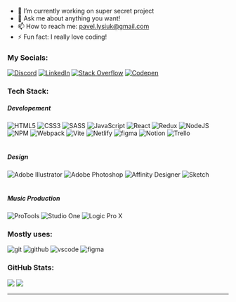 - 🔭 I’m currently working on super secret project
- 💬 Ask me about anything you want!
- 📫 How to reach me: pavel.lysiuk@gmail.com
- ⚡ Fun fact: I really love coding!
<!-- - 😄 Pronouns: ...  -->
<!-- - 🌱 I’m currently learning ... -->
<!-- - 👯 I’m looking to collaborate on ... -->
<!-- - 🤔 I’m looking for help with ... -->

### My Socials:
[![Discord](https://img.shields.io/badge/Discord-%2320232a.svg?style=for-the-badge&logo=discord&logoColor=%237289DA)](https://discord.gg/Pullya#6947)
[![LinkedIn](https://img.shields.io/badge/LinkedIn-%2320232a.svg?style=for-the-badge&logo=linkedin&logoColor=%230077B5)](https://linkedin.com/in/pavlo-lysiuk-150445a1)
[![Stack Overflow](https://img.shields.io/badge/-Stackoverflow-%2320232a.svg?style=for-the-badge&logo=stack-overflow&logoColor=FE7A16)](https://stackoverflow.com/users/21080328)
[![Codepen](https://img.shields.io/badge/Codepen-%2320232a.svg?style=for-the-badge&logo=codepen&logoColor=white)](https://codepen.io/PavloLysiuk)

### Tech Stack:
##### Developement
![HTML5](https://img.shields.io/badge/html5-%2320232a.svg?style=for-the-badge&logo=html5&logoColor=%23E34F26)
![CSS3](https://img.shields.io/badge/css3-%2320232a.svg?style=for-the-badge&logo=css3&logoColor=%231572B6)
![SASS](https://img.shields.io/badge/SASS-%2320232a.svg?style=for-the-badge&logo=SASS&logoColor=hotpink)
![JavaScript](https://img.shields.io/badge/JavaScript-%2320232a.svg?style=for-the-badge&logo=javascript&logoColor=%23F7DF1E)
![React](https://img.shields.io/badge/React-%2320232a.svg?style=for-the-badge&logo=react&logoColor=%2361DAFB)
![Redux](https://img.shields.io/badge/Redux-%2320232a.svg?style=for-the-badge&logo=redux&logoColor=%23593d88)
![NodeJS](https://img.shields.io/badge/Node.js-%2320232a?style=for-the-badge&logo=node.js&logoColor=6DA55F)
![NPM](https://img.shields.io/badge/NPM-%2320232a.svg?style=for-the-badge&logo=npm&logoColor=red)
![Webpack](https://img.shields.io/badge/WebPack-%2320232a.svg?style=for-the-badge&logo=webpack&logoColor=%238DD6F9)
![Vite](https://img.shields.io/badge/Vite-%2320232a.svg?style=for-the-badge&logo=vite&logoColor=%237289DA)
![Netlify](https://img.shields.io/badge/Netlify-%2320232a.svg?style=for-the-badge&logo=netlify&logoColor=#00C7B7)
![figma](https://img.shields.io/badge/figma-%2320232a.svg?style=for-the-badge&logo=figma&logoColor=%23F24E1E)
![Notion](https://img.shields.io/badge/Notion-%2320232a.svg?style=for-the-badge&logo=notion&logoColor=white)
![Trello](https://img.shields.io/badge/Trello-%2320232a.svg?style=for-the-badge&logo=Trello&logoColor=%23026AA7)</br></br>
##### Design
![Adobe Illustrator](https://img.shields.io/badge/adobe%20illustrator-%2320232a.svg?style=for-the-badge&logo=adobeillustrator&logoColor=%23FF9A00)
![Adobe Photoshop](https://img.shields.io/badge/adobe%20photoshop-%2320232a.svg?style=for-the-badge&logo=adobephotoshop&logoColor=%2331A8FF)
![Affinity Designer](https://img.shields.io/badge/affinity%20desginer-%2320232a.svg?style=for-the-badge&logo=affinity-designer&logoColor=%231B72BE)
![Sketch](https://img.shields.io/badge/Sketch-%2320232a?style=for-the-badge&logo=sketch&logoColor=FFB387)
</br></br>
##### Music Production
![ProTools](https://img.shields.io/badge/ProTools-%2320232a.svg?style=for-the-badge&logo=ProTools&logoColor=%237289DA)
![Studio One](https://img.shields.io/badge/Studio%20One-%2320232a.svg?style=for-the-badge&logo=audiomack&logoColor=%230077B5)
![Logic Pro X](https://img.shields.io/badge/Logic%20Pro%20X-%2320232a.svg?style=for-the-badge&logo=canonical&logoColor=white)

### Mostly uses:
![git](https://img.shields.io/badge/git-%2320232a.svg?style=for-the-badge&logo=git&logoColor=%23F05033)
![github](https://img.shields.io/badge/github-%2320232a.svg?style=for-the-badge&logo=github&logoColor=white)
![vscode](https://img.shields.io/badge/VS%20Code-%2320232a.svg?style=for-the-badge&logo=visual-studio-code&logoColor=0078d7)
![figma](https://img.shields.io/badge/figma-%2320232a.svg?style=for-the-badge&logo=figma&logoColor=%23F24E1E)
<!-- ![gitlab](https://img.shields.io/badge/gitlab-rebeccapurple?style=for-the-badge&logo=gitlab) -->
<!-- ![postman](https://img.shields.io/badge/postman-gray?style=for-the-badge&logo=postman) -->

### GitHub Stats:
![](https://github-readme-stats.vercel.app/api/top-langs/?username=PavloLysiuk&theme=material-palenight&hide_border=true&include_all_commits=true&count_private=false&layout=compact)
![](https://github-readme-stats.vercel.app/api?username=PavloLysiuk&theme=material-palenight&hide_border=true&include_all_commits=false&count_private=false)

<!-- ![](https://github-profile-trophy.vercel.app/?username=PavloLysiuk&theme=onedark&no-frame=true&no-bg=true&margin-w=4) -->

---
<!-- [![](https://visitcount.itsvg.in/api?id=PavloLysiuk&icon=0&color=0)](https://visitcount.itsvg.in) -->
